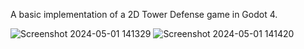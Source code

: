 A basic implementation of a 2D Tower Defense game in Godot 4.

![Screenshot 2024-05-01 141329](https://github.com/toledosq/TowerDefense/assets/14082640/93b1ef5d-d1c2-459e-880a-c961ef986d36)
![Screenshot 2024-05-01 141420](https://github.com/toledosq/TowerDefense/assets/14082640/713dd678-6b11-4c83-8871-03a833ae38c9)
